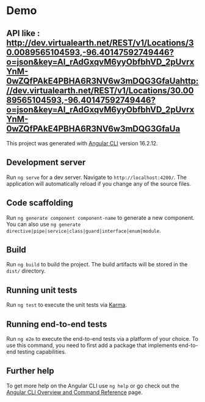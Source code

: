 # Demo
## API like : http://dev.virtualearth.net/REST/v1/Locations/30.0089565104593,-96.40147592749446?o=json&key=Al_rAdGxqvM6yyObfbhVD_2pUvrxYnM-0wZQfPAkE4PBHA6R3NV6w3mDQG3GfaUahttp://dev.virtualearth.net/REST/v1/Locations/30.0089565104593,-96.40147592749446?o=json&key=Al_rAdGxqvM6yyObfbhVD_2pUvrxYnM-0wZQfPAkE4PBHA6R3NV6w3mDQG3GfaUa
This project was generated with [Angular CLI](https://github.com/angular/angular-cli) version 16.2.12.

## Development server

Run `ng serve` for a dev server. Navigate to `http://localhost:4200/`. The application will automatically reload if you change any of the source files.

## Code scaffolding

Run `ng generate component component-name` to generate a new component. You can also use `ng generate directive|pipe|service|class|guard|interface|enum|module`.

## Build

Run `ng build` to build the project. The build artifacts will be stored in the `dist/` directory.

## Running unit tests

Run `ng test` to execute the unit tests via [Karma](https://karma-runner.github.io).

## Running end-to-end tests

Run `ng e2e` to execute the end-to-end tests via a platform of your choice. To use this command, you need to first add a package that implements end-to-end testing capabilities.

## Further help

To get more help on the Angular CLI use `ng help` or go check out the [Angular CLI Overview and Command Reference](https://angular.io/cli) page.
